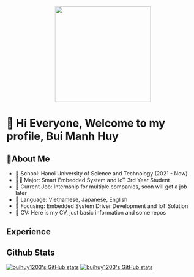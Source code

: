 <div id="header" align="center">
  <img src="[image](https://github.com/buihuy1203/buihuy1203/assets/85066488/c444b4ed-39d6-4cbc-9e54-670d55a4f3cc)" width="250"/>
</div>

# 👋 Hi Everyone, Welcome to my profile, Bui Manh Huy
## 🐧About Me 
- 🏫 School: Hanoi University of Science and Technology (2021 - Now)
- 👨‍🏫 Major: Smart Embedded System and IoT 3rd Year Student
- 💼 Current Job: Internship for multiple companies, soon will get a job later
- 📖 Language: Vietnamese, Japanese, English
- 🎯 Focusing: Embedded System Driver Development and IoT Solution
- 📃 CV: Here is my CV, just basic information and some repos
## Experience

## Github Stats
[![buihuy1203's GitHub stats](https://github-readme-stats.vercel.app/api?username=buihuy1203&show_icons=true&theme=dark#gh-dark-mode-only)](https://github.com/buihuy1203/github-readme-stats)
[![buihuy1203's GitHub stats](https://github-readme-stats.vercel.app/api?username=buihuy1203&show_icons=true&theme=default#gh-light-mode-only)](https://github.com/buihuy1203/github-readme-stats)
